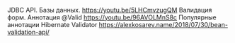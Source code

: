 JDBC API. Базы данных.
https://youtu.be/5LHCmvzugQM
Валидация форм. Аннотация @Valid 
https://youtu.be/96AVOLMnS8c
Популярные аннотации Hibernate Validator 
https://alexkosarev.name/2018/07/30/bean-validation-api/